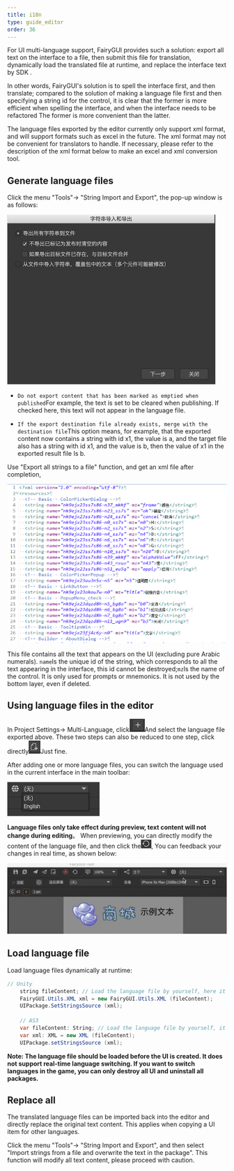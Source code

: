 ```yaml
---
title: i18n
type: guide_editor
order: 36
---
```


For UI multi-language support, FairyGUI provides such a solution: export all text on the interface to a file, then submit this file for translation, dynamically load the translated file at runtime, and replace the interface text by SDK .

In other words, FairyGUI's solution is to spell the interface first, and then translate; compared to the solution of making a language file first and then specifying a string id for the control, it is clear that the former is more efficient when spelling the interface, and when the interface needs to be refactored The former is more convenient than the latter.

The language files exported by the editor currently only support xml format, and will support formats such as excel in the future. The xml format may not be convenient for translators to handle. If necessary, please refer to the description of the xml format below to make an excel and xml conversion tool.

## Generate language files

Click the menu "Tools"-> "String Import and Export", the pop-up window is as follows:

![](../../images/QQ20191210-152604.png)

- `Do not export content that has been marked as emptied when published`For example, the text is set to be cleared when publishing. If checked here, this text will not appear in the language file.

- `If the export destination file already exists, merge with the destination file`This option means, for example, that the exported content now contains a string with id x1, the value is a, and the target file also has a string with id x1, and the value is b, then the value of x1 in the exported result file Is b.

Use "Export all strings to a file" function, and get an xml file after completion,

![](../../images/20170807165753.png)

This file contains all the text that appears on the UI (excluding pure Arabic numerals). `name`Is the unique id of the string, which corresponds to all the text appearing in the interface, this id cannot be destroyed;`mz`Is the name of the control. It is only used for prompts or mnemonics. It is not used by the bottom layer, even if deleted.

## Using language files in the editor

In Project Settings-> Multi-Language, click![](../../images/QQ20191209-160453.png)And select the language file exported above. These two steps can also be reduced to one step, click directly![](../../images/QQ20191209-160735.png)Just fine.

After adding one or more language files, you can switch the language used in the current interface in the main toolbar:

![](../../images/QQ20191210-155300.png)

**Language files only take effect during preview, text content will not change during editing**。 When previewing, you can directly modify the content of the language file, and then click the![](../../images/QQ20191210-155735.png), You can feedback your changes in real time, as shown below:

![](../../images/640.gif)

## Load language file

Load language files dynamically at runtime:

```csharp
// Unity
    string fileContent; // Load the language file by yourself, here it is assumed that it has been loaded into this variable
    FairyGUI.Utils.XML xml = new FairyGUI.Utils.XML (fileContent);
    UIPackage.SetStringsSource (xml);

    // AS3
    var fileContent: String; // Load the language file by yourself, it is assumed here that this variable has been loaded
    var xml: XML = new XML (fileContent);
    UIPackage.setStringsSource (xml);
```

**Note: The language file should be loaded before the UI is created. It does not support real-time language switching. If you want to switch languages in the game, you can only destroy all UI and uninstall all packages.**

## Replace all

The translated language files can be imported back into the editor and directly replace the original text content. This applies when copying a UI item for other languages.

Click the menu "Tools"-> "String Import and Export", and then select "Import strings from a file and overwrite the text in the package". This function will modify all text content, please proceed with caution.